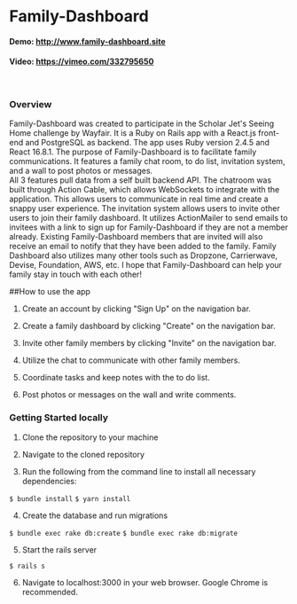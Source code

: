 # Family-Dashboard

#### Demo: http://www.family-dashboard.site
#### Video: https://vimeo.com/332795650
<br />

### Overview
Family-Dashboard was created to participate in the Scholar Jet's Seeing Home challenge by Wayfair. It is a Ruby on Rails app with a React.js front-end and PostgreSQL as backend. The app uses Ruby version 2.4.5 and React 16.8.1. The purpose of Family-Dashboard is to facilitate family communications. It features a family chat room, to do list, invitation system, and a wall to post photos or messages.
<br />
All 3 features pull data from a self built backend API. The chatroom was built through Action Cable, which allows WebSockets to integrate with the application. This allows users to communicate in real time and create a snappy user experience. The invitation system allows users to invite other users to join their family dashboard. It utilizes ActionMailer to send emails to invitees with a link to sign up for Family-Dashboard if they are not a member already. Existing Family-Dashboard members that are invited will also receive an email to notify that they have been added to the family. Family Dashboard also utilizes many other tools such as Dropzone, Carrierwave, Devise, Foundation, AWS, etc. I hope that Family-Dashboard can help your family stay in touch with each other!


##How to use the app

1. Create an account by clicking "Sign Up" on the navigation bar.

2. Create a family dashboard by clicking "Create" on the navigation bar.

3. Invite other family members by clicking "Invite" on the navigation bar.

4. Utilize the chat to communicate with other family members.

5. Coordinate tasks and keep notes with the to do list.

6. Post photos or messages on the wall and write comments.



### Getting Started locally

1. Clone the repository to your machine

2. Navigate to the cloned repository

3. Run the following from the command line to install all necessary dependencies:

  `$ bundle install`
  `$ yarn install`

4. Create the database and run migrations

  `$ bundle exec rake db:create`
  `$ bundle exec rake db:migrate`

5. Start the rails server

  `$ rails s`

6. Navigate to localhost:3000 in your web browser. Google Chrome is recommended.
